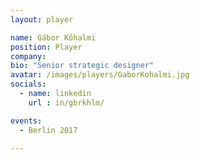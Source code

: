 ```yaml
---
layout: player

name: Gábor Kőhalmi
position: Player
company: 
bio: "Senior strategic designer"
avatar: /images/players/GaborKohalmi.jpg
socials:
  - name: linkedin
    url : in/gbrkhlm/

events:
  - Berlin 2017

---
```

